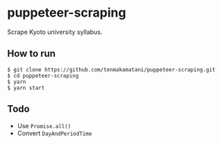 # puppeteer-scraping

Scrape Kyoto university syllabus.

## How to run

```
$ git clone https://github.com/tenmakamatani/puppeteer-scraping.git
$ cd puppeteer-scraping
$ yarn
$ yarn start
```

## Todo

- Use `Promise.all()`
- Convert `DayAndPeriodTime`